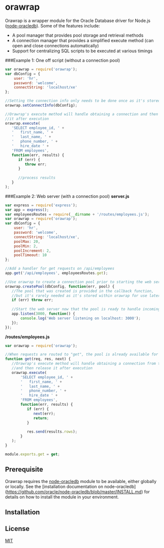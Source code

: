 # orawrap

Orawrap is a wrapper module for the Oracle Database driver for Node.js ([node-oracledb](https://github.com/oracle/node-oracledb)). Some of the features include:

* A pool manager that provides pool storage and retrieval methods
* A connection manager that provides a simplified execute method (can open and close connections automatically)
* Support for centralizing SQL scripts to be executed at various timings

###Example 1: One off script (without a connection pool)
```javascript
var orawrap = require('orawrap');
var dbConfig = {
    user: 'hr',
    password: 'welcome',
    connectString: 'localhost/xe'
};

//Setting the connection info only needs to be done once as it's stored internally
orawrap.setConnectInfo(dbConfig);

//Orawrap's execute method will handle obtaining a connection and then release
//it after execution
orawrap.execute(
   'SELECT employee_id, ' +
   '   first_name, ' +
   '   last_name, ' +
   '   phone_number, ' +
   '   hire_date ' +
   'FROM employees',
   function(err, results) {
      if (err) {
         throw err;
      }
      
      //process results
   }
);
```

###Example 2: Web server (with a connection pool)
**server.js**
```javascript
var express = require('express');
var app = express();
var employeesRoutes = require(__dirname + '/routes/employees.js');
var orawrap = require('orawrap');
var dbConfig = {
    user: 'hr',
    password: 'welcome',
    connectString: 'localhost/xe',
    poolMax: 20,
    poolMin: 2,
    poolIncrement: 2,
    poolTimeout: 10
};

//Add a handler for get requests on /api/employees
app.get('/api/employees', employeesRoutes.get);

//Use orawrap to create a connection pool prior to starting the web server 
orawrap.createPool(dbConfig, function(err, pool) {
   //The pool that was created is provided in the callback function, 
   //but it's rarely needed as it's stored within orawrap for use later
   if (err) throw err;
   
   //Start the web server now that the pool is ready to handle incoming requests
   app.listen(3000, function() {
       console.log('Web server listening on localhost: 3000');
   });
});
```

**/routes/employees.js**
```javascript
var orawrap = require('orawrap');

//When requests are routed to "get", the pool is already available for use
function get(req, res, next) {
   //Orawrap's execute method will handle obtaining a connection from the connection pool 
   //and then release it after execution
   orawrap.execute(
       'SELECT employee_id, ' +
       '   first_name, ' +
       '   last_name, ' +
       '   phone_number, ' +
       '   hire_date ' +
       'FROM employees',
       function(err, results) {
          if (err) {
             next(err);
             return;
          }
          
          res.send(results.rows);
       }
   );
}

module.exports.get = get;

```

## Prerequisite

Orawrap requires the [node-oracledb](https://github.com/oracle/node-oracledb) module to be available, either globally or locally. See the [installation documentation on node-oracledb] (https://github.com/oracle/node-oracledb/blob/master/INSTALL.md) for details on how to install the module in your environment.

## Installation



## License

  [MIT](LICENSE)
